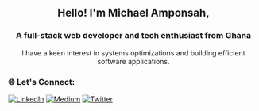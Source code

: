 <section align="center">
  <h1> 
  Hello! I'm Michael Amponsah,
  </h1>
  <h3>A full-stack web developer and tech enthusiast from Ghana</h3>
  <p>
  I have a keen interest in systems optimizations and building efficient software applications.
  </p>
</section>


### 🌐 Let's Connect:
[![LinkedIn](https://img.shields.io/badge/LinkedIn-%230077B5.svg?logo=linkedin&logoColor=white)](https://linkedin.com/in/mikeamponsah) [![Medium](https://img.shields.io/badge/Medium-12100E?logo=medium&logoColor=white)](https://medium.com/@@amponsahmichael959) [![Twitter](https://img.shields.io/badge/Twitter-%231DA1F2.svg?logo=Twitter&logoColor=white)](https://twitter.com/_mikeamponsah) 
